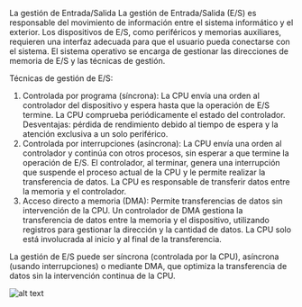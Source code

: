 La gestión de Entrada/Salida La gestión de Entrada/Salida (E/S) es responsable del 
movimiento de información entre el sistema informático y el exterior. Los dispositivos 
de E/S, como periféricos y memorias auxiliares, requieren una interfaz adecuada para 
que el usuario pueda conectarse con el sistema. El sistema operativo se encarga de 
gestionar las direcciones de memoria de E/S y las técnicas de gestión.

Técnicas de gestión de E/S:

1.	Controlada por programa (síncrona):
	  La CPU envía una orden al controlador del dispositivo y espera hasta que la operación de E/S termine.
	  La CPU comprueba periódicamente el estado del controlador.
	  Desventajas: pérdida de rendimiento debido al tiempo de espera y la atención exclusiva a un solo periférico.
2.	Controlada por interrupciones (asíncrona):
	  La CPU envía una orden al controlador y continúa con otros procesos, sin esperar a que termine la operación de E/S.
	  El controlador, al terminar, genera una interrupción que suspende el proceso actual de la CPU y le permite realizar la transferencia de datos.
	  La CPU es responsable de transferir datos entre la memoria y el controlador.
3.	Acceso directo a memoria (DMA):
	  Permite transferencias de datos sin intervención de la CPU.
	  Un controlador de DMA gestiona la transferencia de datos entre la memoria y el dispositivo, utilizando registros para gestionar la dirección y la cantidad de datos.
	  La CPU solo está involucrada al inicio y al final de la transferencia.

La gestión de E/S puede ser síncrona (controlada por la CPU), asíncrona (usando 
interrupciones) o mediante DMA, que optimiza la transferencia de datos sin la 
intervención continua de la CPU.


![alt text](<EQ 4.8.gif>) 